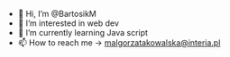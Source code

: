 - 👋 Hi, I’m @BartosikM
- 👀 I’m interested in web dev 
- 🌱 I’m currently learning Java script 
- 📫 How to reach me -> malgorzatakowalska@interia.pl

<!---
BartosikM/BartosikM is a ✨ special ✨ repository because its `README.md` (this file) appears on your GitHub profile.
You can click the Preview link to take a look at your changes.
--->
